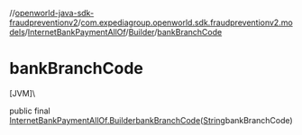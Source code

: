 //[openworld-java-sdk-fraudpreventionv2](../../../../index.md)/[com.expediagroup.openworld.sdk.fraudpreventionv2.models](../../index.md)/[InternetBankPaymentAllOf](../index.md)/[Builder](index.md)/[bankBranchCode](bank-branch-code.md)

# bankBranchCode

[JVM]\

public final [InternetBankPaymentAllOf.Builder](index.md)[bankBranchCode](bank-branch-code.md)([String](https://docs.oracle.com/javase/8/docs/api/java/lang/String.html)bankBranchCode)
